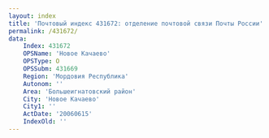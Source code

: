 ```yaml
---
layout: index
title: 'Почтовый индекс 431672: отделение почтовой связи Почты России'
permalink: /431672/
data:
    Index: 431672
    OPSName: 'Новое Качаево'
    OPSType: О
    OPSSubm: 431669
    Region: 'Мордовия Республика'
    Autonom: ''
    Area: 'Большеигнатовский район'
    City: 'Новое Качаево'
    City1: ''
    ActDate: '20060615'
    IndexOld: ''
---
```

